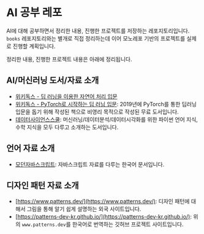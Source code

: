 # AI 공부 레포

AI에 대해 공부하면서 정리한 내용, 진행한 프로젝트를 저장하는 레포지토리입니다. <br>
`books` 레포지토리와는 별개로 직접 정리하는데 이어 모노레포 기반의 프로젝트를 실제로 진행할 계획입니다.

정리한 내용, 진행한 프로젝트 내용은 아래에 정리됩니다.

## AI/머신러닝 도서/자료 소개

- [위키독스 - 딥 러닝을 이용한 자연어 처리 입문](https://wikidocs.net/book/2155)
- [위키독스 - PyTorch로 시작하는 딥 러닝 입문](https://wikidocs.net/book/2788): 2019년에 PyTorch를 통한 딥러닝 입문을 돕기 위해 작성된 책으로 비영리 목적으로 작성된 무료 도서입니다.
- [데이터사이언스스쿨](https://datascienceschool.net/intro.html): 머신러닝/데이터분석/데이터시각화를 위한 파이썬 언어 지식, 수학 지식을 모두 다루고 소개하는 도서입니다.

## 언어 자료 소개

- [모던자바스크립트](https://ko.javascript.info/): 자바스크립트 자료를 다루는 한국어 문서입니다.

## 디자인 패턴 자료 소개

- [https://www.patterns.dev/](https://www.patterns.dev/): 디자인 패턴에 대해서 그림을 통해 알기 쉽게 설명하는 외국 사이트입니다.
- [https://patterns-dev-kr.github.io/](https://patterns-dev-kr.github.io/): 위의 `www.patterns.dev`를 한국어로 번역하는 깃허브 프로젝트 사이트입니다.
